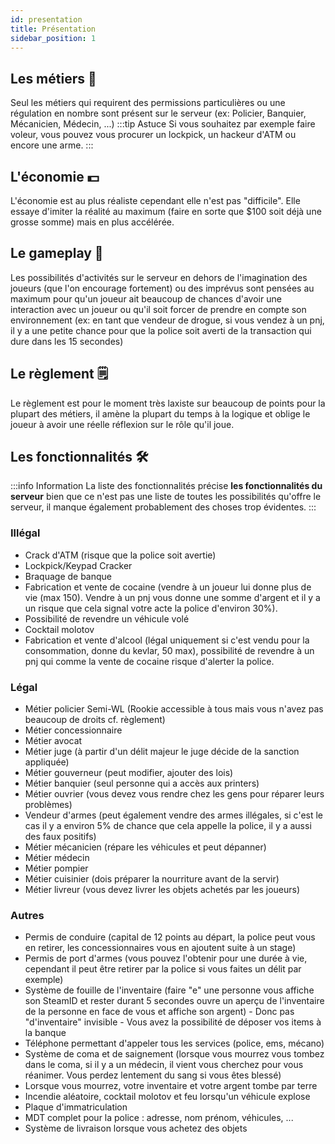 ```yaml
---
id: presentation
title: Présentation
sidebar_position: 1
---
```

## Les métiers 👔
Seul les métiers qui requirent des permissions particulières ou une régulation en nombre sont présent sur le serveur (ex: Policier, Banquier, Mécanicien, Médecin, ...) 
:::tip Astuce
Si vous souhaitez par exemple faire voleur, vous pouvez vous procurer un lockpick, un hackeur d'ATM ou encore une arme.
:::
## L'économie 💵
L'économie est au plus réaliste cependant elle n'est pas "difficile". Elle essaye d'imiter la réalité au maximum (faire en sorte que $100 soit déjà une grosse somme) mais en plus accélérée.
## Le gameplay 🏹
Les possibilités d'activités sur le serveur en dehors de l'imagination des joueurs (que l'on encourage fortement) ou des imprévus sont pensées au maximum pour qu'un joueur ait beaucoup de chances d'avoir une interaction avec un joueur ou qu'il soit forcer de prendre en compte son environnement (ex: en tant que vendeur de drogue, si vous vendez à un pnj, il y a une petite chance pour que la police soit averti de la transaction qui dure dans les 15 secondes)
## Le règlement 🗒
Le règlement est pour le moment très laxiste sur beaucoup de points pour la plupart des métiers, il amène la plupart du temps à la logique et oblige le joueur à avoir une réelle réflexion sur le rôle qu'il joue.
## Les fonctionnalités 🛠
:::info Information
La liste des fonctionnalités précise **les fonctionnalités du serveur** bien que ce n'est pas une liste de toutes les possibilités qu'offre le serveur, il manque également probablement des choses trop évidentes.
:::
### Illégal
- Crack d'ATM (risque que la police soit avertie)
- Lockpick/Keypad Cracker
- Braquage de banque
- Fabrication et vente de cocaine (vendre à un joueur lui donne plus de vie (max 150). Vendre à un pnj vous donne une somme d'argent et il y a un risque que cela signal votre acte la police d'environ 30%).
- Possibilité de revendre un véhicule volé
- Cocktail molotov
- Fabrication et vente d'alcool (légal uniquement si c'est vendu pour la consommation, donne du kevlar, 50 max), possibilité de revendre à un pnj qui comme la vente de cocaine risque d'alerter la police.
### Légal
- Métier policier Semi-WL (Rookie accessible à tous mais vous n'avez pas beaucoup de droits cf. règlement)
- Métier concessionnaire
- Métier avocat
- Métier juge (à partir d'un délit majeur le juge décide de la sanction appliquée)
- Métier gouverneur (peut modifier, ajouter des lois)
- Métier banquier (seul personne qui a accès aux printers)
- Métier ouvrier (vous devez vous rendre chez les gens pour réparer leurs problèmes)
- Vendeur d'armes (peut également vendre des armes illégales, si c'est le cas il y a environ 5% de chance que cela appelle la police, il y a aussi des faux positifs)
- Métier mécanicien (répare les véhicules et peut dépanner)
- Métier médecin
- Métier pompier
- Métier cuisinier (dois préparer la nourriture avant de la servir)
- Métier livreur (vous devez livrer les objets achetés par les joueurs)
### Autres
- Permis de conduire (capital de 12 points au départ, la police peut vous en retirer, les concessionnaires vous en ajoutent suite à un stage)
- Permis de port d'armes (vous pouvez l'obtenir pour une durée à vie, cependant il peut être retirer par la police si vous faites un délit par exemple)
- Système de fouille de l'inventaire (faire "e" une personne vous affiche son SteamID et rester durant 5 secondes ouvre un aperçu de l'inventaire de la personne en face de vous et affiche son argent) - Donc pas "d'inventaire" invisible - Vous avez la possibilité de déposer vos items à la banque
- Téléphone permettant d'appeler tous les services (police, ems, mécano)
- Système de coma et de saignement (lorsque vous mourrez vous tombez dans le coma, si il y a un médecin, il vient vous cherchez pour vous réanimer. Vous perdez lentement du sang si vous êtes blessé)
- Lorsque vous mourrez, votre inventaire et votre argent tombe par terre
- Incendie aléatoire, cocktail molotov et feu lorsqu'un véhicule explose
- Plaque d'immatriculation
- MDT complet pour la police : adresse, nom prénom, véhicules, ...
- Système de livraison lorsque vous achetez des objets